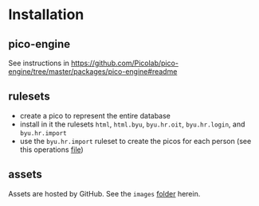 # Installation

## pico-engine

See instructions in https://github.com/Picolab/pico-engine/tree/master/packages/pico-engine#readme

## rulesets

- create a pico to represent the entire database
- install in it the rulesets `html`, `html.byu`, `byu.hr.oit`, `byu.hr.login`, and `byu.hr.import`
- use the `byu.hr.import` ruleset to create the picos for each person (see this operations [file](https://github.com/Picolab/fully-sharded-database/blob/main/operations/vi-edits.md))

## assets

Assets are hosted by GitHub. See the `images` [folder](https://github.com/Picolab/fully-sharded-database/tree/main/images) herein.
